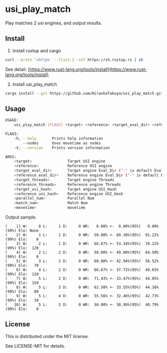 # usi_play_match

Play matches 2 usi engines, and output results.

## Install

1. Install rustup and cargo

```bash
curl --proto '=https' --tlsv1.2 -sSf https://sh.rustup.rs | sh
```

See detail.
[https://www.rust-lang.org/tools/install](https://www.rust-lang.org/tools/install)

2. Install usi_play_match

```bash
cargo install --git https://github.com/HiraokaTakuya/usi_play_match.git
```

## Usage

```bash
USAGE:
    usi_play_match [FLAGS] <target> <reference> <target_eval_dir> <reference_eval_dir> <target_threads> <reference_threads> <target_usi_hash> <reference_usi_hash> <parallel_num> <match_num> <movetime>

FLAGS:
    -h, --help       Prints help information
        --nodes      Uses movetime as nodes
    -V, --version    Prints version information

ARGS:
    <target>                Target USI engine
    <reference>             Reference USI engine
    <target_eval_dir>       Target engine Eval_Dir ("-" is default Eval_Dir)
    <reference_eval_dir>    Reference engine Eval_Dir ("-" is default Eval_Dir)
    <target_threads>        Target engine Threads
    <reference_threads>     Reference engine Threads
    <target_usi_hash>       Target engine USI_Hash
    <reference_usi_hash>    Reference engine USI_Hash
    <parallel_num>          Parallel Num
    <match_num>             Match Num
    <movetime>              movetime
```

Output sample.

```
(    1) W:     0 L:     1 D:     0 WR:   0.00% +-  0.00%(95%)   0.00%(99%) Elo: None
(    2) W:     1 L:     1 D:     0 WR:  50.00% +- 69.30%(95%)  91.22%(99%) Elo:    0
(    3) W:     2 L:     1 D:     0 WR:  66.67% +- 53.34%(95%)  70.22%(99%) Elo:  120
(    4) W:     2 L:     2 D:     0 WR:  50.00% +- 49.00%(95%)  64.50%(99%) Elo:    0
(    5) W:     3 L:     2 D:     0 WR:  60.00% +- 42.94%(95%)  56.52%(99%) Elo:   70
(    6) W:     4 L:     2 D:     0 WR:  66.67% +- 37.72%(95%)  49.65%(99%) Elo:  120
(    7) W:     5 L:     2 D:     0 WR:  71.43% +- 33.47%(95%)  44.05%(99%) Elo:  159
(    8) W:     5 L:     3 D:     0 WR:  62.50% +- 33.55%(95%)  44.16%(99%) Elo:   89
(    9) W:     5 L:     4 D:     0 WR:  55.56% +- 32.46%(95%)  42.73%(99%) Elo:   39
(   10) W:     5 L:     5 D:     0 WR:  50.00% +- 30.99%(95%)  40.79%(99%) Elo:    0
```

## License

This is distributed under the MIT license.

See LICENSE-MIT for details.
